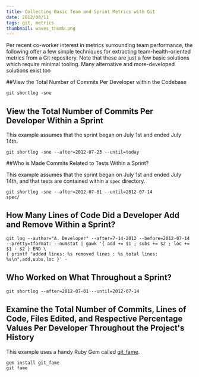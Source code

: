 ```yaml
---
title: Collecting Basic Team and Sprint Metrics with Git
date: 2012/08/11
tags: git, metrics
thumbnail: waves_thumb.png
---
```


Per recent co-worker interest in metrics surrounding team performance, the following offer a few simple techniques for extracting team-health-oriented metrics from a Git repository. Note that these are just a few basic solutions which require minimal tooling. Many alternative and more-developed solutions exist too

##View the Total Number of Commits Per Developer within the Codebase

<code>git shortlog -sne</code>

## View the Total Number of Commits Per Developer Within a Sprint

This example assumes that the sprint began on July 1st and ended July 14th.

<code>git shortlog -sne --after=2012-07-23 --until=today</code>

##Who is Made Commits Related to Tests Within a Sprint?</h4>

This example assumes that the sprint began on July 1st and ended July 14th, and that tests are contained within a <code>spec</code> directory.

<code>git shortlog -sne --after=2012-07-01 --until=2012-07-14 spec/</code>

## How Many Lines of Code Did a Developer Add and Remove Within a Sprint?</h4>

<pre><code>git log --author="A. Developer" --after=7-14-2012 --before=2012-07-14 --pretty=tformat: --numstat | gawk '{ add += $1 ; subs += $2 ; loc += $1 - $2 } END \
{ printf "added lines: %s removed lines : %s total lines: %s\n",add,subs,loc }' -</code></pre>

## Who Worked on What Throughout a Sprint?

<code>git shortlog --after=2012-07-01 --until=2012-07-14</code>

## Examine the Total Number of Commits, Lines of Code, Files Edited, and Respective Percentage Values Per Developer Throughout the Project's History

This example uses a handy Ruby Gem called <a href="https://github.com/oleander/git-fame-rb">git_fame</a>.

<pre><code>gem install git_fame
git fame</code></pre>
